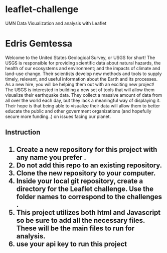 <h1>leaflet-challenge</h1>
  <p>UMN Data Visualization and analysis with Leaflet</p>
<h1>Edris Gemtessa</h1>
<p>Welcome to the United States Geological Survey, or USGS for short! The USGS is responsible for providing scientific data about natural hazards, the health of our ecosystems and environment; and the impacts of climate and land-use change. Their scientists develop new methods and tools to supply timely, relevant, and useful information about the Earth and its processes. As a new hire, you will be helping them out with an exciting new project!
The USGS is interested in building a new set of tools that will allow them visualize their earthquake data. They collect a massive amount of data from all over the world each day, but they lack a meaningful way of displaying it. Their hope is that being able to visualize their data will allow them to better educate the public and other government organizations (and hopefully secure more funding..) on issues facing our planet.</P>

<h2>Instruction<h2>


<ol>
  <li>Create a new repository for this project with any name you prefer .</li> 
  <li>Do not add this repo to an existing repository.</li>


<li>Clone the new repository to your computer.</li>


<li>Inside your local git repository, create a directory for the Leaflet challenge. Use the folder names to correspond to the challenges .</li>


<li>This project utilizes both html and Javascript so be sure to add all the necessary files. These will be the main files to run for analysis.</li>
  <li>use your api key to run this project</li>




  
